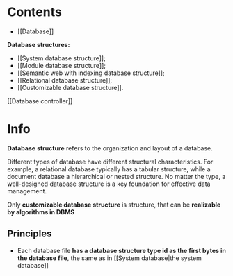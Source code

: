 # Contents
- [[Database]]

**Database structures:**
- [[System database structure]];
- [[Module database structure]];
- [[Semantic web with indexing database structure]];
- [[Relational database structure]];
- [[Customizable database structure]].

[[Database controller]]

# Info
**Database structure** refers to the organization and layout of a database.

Different types of database have different structural characteristics.
For example, a relational database typically has a tabular structure, while a document database a hierarchical or nested structure.
No matter the type, a well-designed database structure is a key foundation for effective data management.

Only **customizable database structure** is structure, that can be **realizable by algorithms in DBMS**

## Principles
- Each database file **has a database structure type id as the first bytes in the database file**, the same as in [[System database|the system database]]
